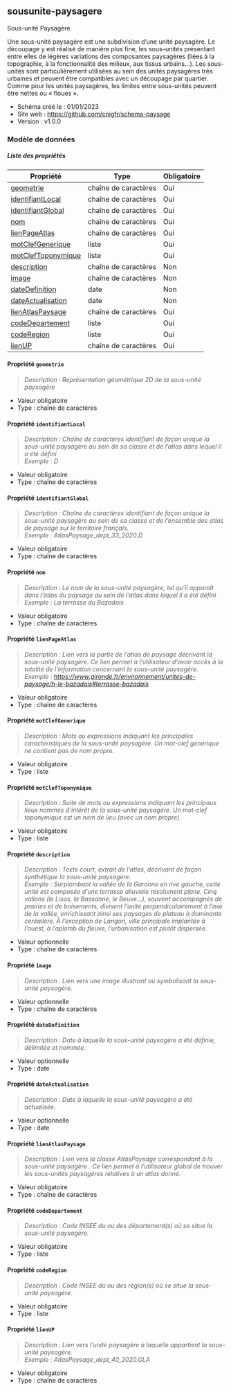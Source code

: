 <MenuSchema />

## sousunite-paysagere

Sous-unité Paysagère

Une sous-unité paysagère est une subdivision d’une unité paysagère.
Le découpage y est réalisé de manière plus fine, les sous–unités présentant entre elles de légères variations des composantes paysagères (liées à la topographie, à la fonctionnalité des milieux, aux tissus urbains…).
Les sous-unités sont particulièrement utilisées au sein des unités paysagères très urbaines et peuvent être compatibles avec un découpage par quartier. 
Comme pour les unités paysagères, les limites entre sous-unités peuvent être nettes ou « floues ».

- Schéma créé le : 01/01/2023
- Site web : https://github.com/cnigfr/schema-paysage
- Version : v1.0.0

### Modèle de données


##### Liste des propriétés

| Propriété | Type | Obligatoire |
| -- | -- | -- |
| [geometrie](#propriete-geometrie) | chaîne de caractères  | Oui |
| [identifiantLocal](#propriete-identifiantlocal) | chaîne de caractères  | Oui |
| [identifiantGlobal](#propriete-identifiantglobal) | chaîne de caractères  | Oui |
| [nom](#propriete-nom) | chaîne de caractères  | Oui |
| [lienPageAtlas](#propriete-lienpageatlas) | chaîne de caractères  | Oui |
| [motClefGenerique](#propriete-motclefgenerique) | liste  | Oui |
| [motClefToponymique](#propriete-motcleftoponymique) | liste  | Oui |
| [description](#propriete-description) | chaîne de caractères  | Non |
| [image](#propriete-image) | chaîne de caractères  | Non |
| [dateDefinition](#propriete-datedefinition) | date  | Non |
| [dateActualisation](#propriete-dateactualisation) | date  | Non |
| [lienAtlasPaysage](#propriete-lienatlaspaysage) | chaîne de caractères  | Oui |
| [codeDepartement](#propriete-codedepartement) | liste  | Oui |
| [codeRegion](#propriete-coderegion) | liste  | Oui |
| [lienUP](#propriete-lienup) | chaîne de caractères  | Oui |

#### Propriété `geometrie`

> *Description : Représentation géométrique 2D de la sous-unité paysagère*
- Valeur obligatoire
- Type : chaîne de caractères

#### Propriété `identifiantLocal`

> *Description : Chaîne de caractères identifiant de façon unique la sous-unité paysagère au sein de sa classe et de l’atlas dans lequel il a été défini*<br/>*Exemple : D*
- Valeur obligatoire
- Type : chaîne de caractères

#### Propriété `identifiantGlobal`

> *Description : Chaîne de caractères identifiant de façon unique la sous-unité paysagère au sein de sa classe et de l’ensemble des atlas de paysage sur le territoire français.*<br/>*Exemple : AtlasPaysage_dept_33_2020.D*
- Valeur obligatoire
- Type : chaîne de caractères

#### Propriété `nom`

> *Description : Le nom de la sous-unité paysagère, tel qu’il apparaît dans l’atlas du paysage au sein de l’atlas dans lequel il a été défini*<br/>*Exemple : La terrasse du Bazadais*
- Valeur obligatoire
- Type : chaîne de caractères

#### Propriété `lienPageAtlas`

> *Description : Lien vers la partie de l’atlas de paysage décrivant la sous-unité paysagère. Ce lien permet à l’utilisateur d’avoir accès à la totalité de l’information concernant la sous-unité paysagère.*<br/>*Exemple : https://www.gironde.fr/environnement/unites-de-paysage/h-le-bazadais#terrasse-bazadais*
- Valeur obligatoire
- Type : chaîne de caractères

#### Propriété `motClefGenerique`

> *Description : Mots ou expressions indiquant les principales caractéristiques de la sous-unité paysagère. Un mot-clef générique ne contient pas de nom propre.*
- Valeur obligatoire
- Type : liste

#### Propriété `motClefToponymique`

> *Description : Suite de mots ou expressions indiquant les principaux lieux nommés d’intérêt de la sous-unité paysagère.
Un mot-clef toponymique est un nom de lieu (avec un nom propre).*
- Valeur obligatoire
- Type : liste

#### Propriété `description`

> *Description : Texte court, extrait de l’atlas, décrivant de façon synthétique la sous-unité paysagère.*<br/>*Exemple : Surplombant la vallée de la Garonne en rive gauche, cette unité est composée d’une terrasse alluviale résolument plane.
Cinq vallons (le Lisos, la Bassanne, le Beuve...), souvent accompagnés de prairies et de boisements, divisent l’unité perpendiculairement à l’axe de la vallée, enrichissant ainsi ses paysages de plateau à dominante céréalière.
À l’exception de Langon, ville principale implantée à l’ouest, à l’aplomb du fleuve, l’urbanisation est plutôt dispersée.*
- Valeur optionnelle
- Type : chaîne de caractères

#### Propriété `image`

> *Description : Lien vers une image illustrant ou symbolisant la sous-unité paysagère.*
- Valeur optionnelle
- Type : chaîne de caractères

#### Propriété `dateDefinition`

> *Description : Date à laquelle la sous-unité paysagère a été définie, délimitée et nommée.*
- Valeur optionnelle
- Type : date

#### Propriété `dateActualisation`

> *Description : Date à laquelle la sous-unité paysagère a été actualisée.*
- Valeur optionnelle
- Type : date

#### Propriété `lienAtlasPaysage`

> *Description : Lien vers la classe AtlasPaysage correspondant à la sous-unité paysagère .
Ce lien permet à l’utilisateur global de trouver les sous-unités paysagères relatives à un atlas donné.*
- Valeur obligatoire
- Type : chaîne de caractères

#### Propriété `codeDepartement`

> *Description : Code INSEE du ou des département(s) où se situe la sous-unité paysagère.*
- Valeur obligatoire
- Type : liste

#### Propriété `codeRegion`

> *Description : Code INSEE du ou des région(s) où se situe la sous-unité paysagère.*
- Valeur obligatoire
- Type : liste

#### Propriété `lienUP`

> *Description : Lien vers l’unité paysagère à laquelle appartient la sous-unité paysagère.*<br/>*Exemple : AtlasPaysage_dept_40_2020.GLA*
- Valeur obligatoire
- Type : chaîne de caractères
